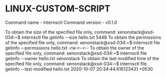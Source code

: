 # LINUX-CUSTOM-SCRIPT

Command name - internsctl
Command version - v0.1.0

To obtain the size of the specified file only, 
command:
xenonstack@xsd-034:~$ internsctl file getinfo --size hello.txt
5448
To obtain the permissions of the specified file only, 
command:
xenonstack@xsd-034:~$ internsctl file getinfo --permissions hello.txt
-rw-r--r--
To obtain the owner of the specified file only, 
command:
xenonstack@xsd-034:~$ internsctl file getinfo --owner hello.txt
xenonstack
To obtain the last modified time of the specified file only, 
command:
xenonstack@xsd-034:~$ internsctl file getinfo --last-modified hello.txt
2020-10-07 20:34:44.616123431 +0530
